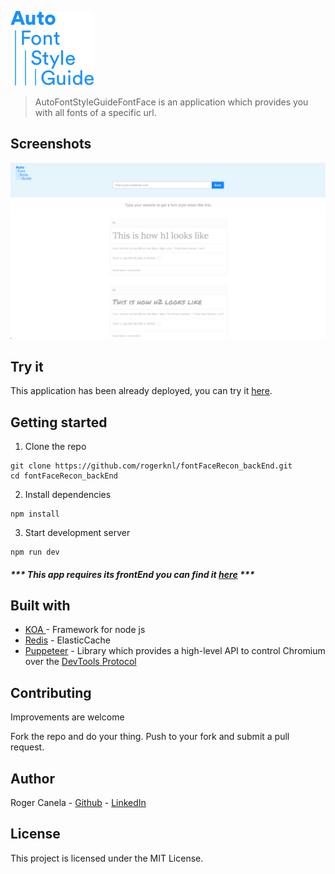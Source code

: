 ![img](https://raw.githubusercontent.com/rogerknl/fontFaceRecon_frontEnd/develop/public/logo.png)





> AutoFontStyleGuideFontFace is an application which provides you with all fonts of a specific url. 



## Screenshots

![img](https://raw.githubusercontent.com/rogerknl/fontFaceRecon_frontEnd/develop/public/screen.png)



## Try it

This application has been already deployed, you can try it [here](http://font.knl.cat). 



## Getting started

1. Clone the repo

```
git clone https://github.com/rogerknl/fontFaceRecon_backEnd.git
cd fontFaceRecon_backEnd
```

2. Install dependencies

```
npm install
```

3. Start development server

```
npm run dev
```

##### *** This app requires its frontEnd you can find it [here](https://github.com/rogerknl/fontFaceRecon_frontEnd) ***



## Built with

- [KOA ](https://koajs.com/) - Framework for node js
- [Redis](https://redis.io/) - ElasticCache
- [Puppeteer](https://www.npmjs.com/package/puppeteer) - Library which provides a high-level API to control Chromium over the [DevTools Protocol](https://chromedevtools.github.io/devtools-protocol/)

## Contributing

Improvements are welcome 

Fork the repo and do your thing. Push to your fork and submit a pull request.

## Author

Roger Canela - [Github](https://github.com/rogerknl) - [LinkedIn](https://www.linkedin.com/in/roger-canela-2a085826/)

## License

This project is licensed under the MIT License.